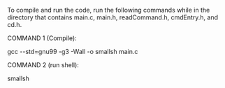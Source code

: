 To compile and run the code, run the following commands while in the directory that contains main.c, main.h, readCommand.h, cmdEntry.h, and cd.h. 

COMMAND 1 (Compile):

gcc --std=gnu99 -g3 -Wall -o smallsh main.c

COMMAND 2 (run shell):

smallsh

